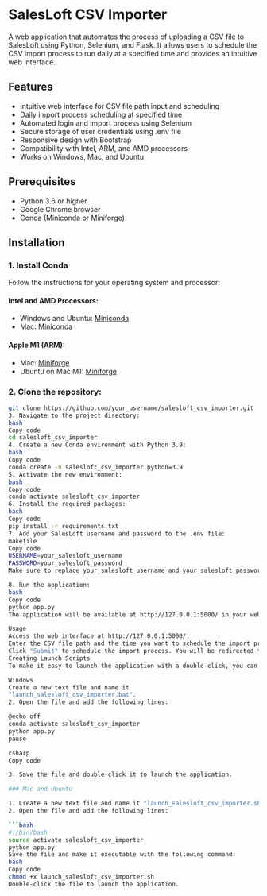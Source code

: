 # SalesLoft CSV Importer

A web application that automates the process of uploading a CSV file to SalesLoft using Python, Selenium, and Flask. It allows users to schedule the CSV import process to run daily at a specified time and provides an intuitive web interface.

## Features

- Intuitive web interface for CSV file path input and scheduling
- Daily import process scheduling at specified time
- Automated login and import process using Selenium
- Secure storage of user credentials using .env file
- Responsive design with Bootstrap
- Compatibility with Intel, ARM, and AMD processors
- Works on Windows, Mac, and Ubuntu

## Prerequisites

- Python 3.6 or higher
- Google Chrome browser
- Conda (Miniconda or Miniforge)

## Installation

### 1. Install Conda

Follow the instructions for your operating system and processor:

#### Intel and AMD Processors:

- Windows and Ubuntu: [Miniconda](https://docs.conda.io/en/latest/miniconda.html)
- Mac: [Miniconda](https://docs.conda.io/en/latest/miniconda.html)

#### Apple M1 (ARM):

- Mac: [Miniforge](https://github.com/conda-forge/miniforge#miniforge3)
- Ubuntu on Mac M1: [Miniforge](https://github.com/conda-forge/miniforge#miniforge3)

### 2. Clone the repository:

```bash
git clone https://github.com/your_username/salesloft_csv_importer.git
3. Navigate to the project directory:
bash
Copy code
cd salesloft_csv_importer
4. Create a new Conda environment with Python 3.9:
bash
Copy code
conda create -n salesloft_csv_importer python=3.9
5. Activate the new environment:
bash
Copy code
conda activate salesloft_csv_importer
6. Install the required packages:
bash
Copy code
pip install -r requirements.txt
7. Add your SalesLoft username and password to the .env file:
makefile
Copy code
USERNAME=your_salesloft_username
PASSWORD=your_salesloft_password
Make sure to replace your_salesloft_username and your_salesloft_password with your actual SalesLoft credentials.

8. Run the application:
bash
Copy code
python app.py
The application will be available at http://127.0.0.1:5000/ in your web browser.

Usage
Access the web interface at http://127.0.0.1:5000/.
Enter the CSV file path and the time you want to schedule the import process.
Click "Submit" to schedule the import process. You will be redirected to a success page, confirming the import has been scheduled.
Creating Launch Scripts
To make it easy to launch the application with a double-click, you can create a script for your operating system:

Windows
Create a new text file and name it
"launch_salesloft_csv_importer.bat".
2. Open the file and add the following lines:

@echo off
conda activate salesloft_csv_importer
python app.py
pause

csharp
Copy code

3. Save the file and double-click it to launch the application.

### Mac and Ubuntu

1. Create a new text file and name it "launch_salesloft_csv_importer.sh".
2. Open the file and add the following lines:

```bash
#!/bin/bash
source activate salesloft_csv_importer
python app.py
Save the file and make it executable with the following command:
bash
Copy code
chmod +x launch_salesloft_csv_importer.sh
Double-click the file to launch the application.
